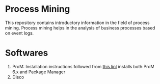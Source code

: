 # Process Mining
This repository contains introductory information in the field of process mining. Process mining helps in the analysis of business processes based on event logs. 

# Softwares
1. ProM: Installation instructions followed from [this linl](http://www.promtools.org/doku.php?id=gettingstarted:installation) installs both ProM 6.x and Package Manager
2. Disco 


